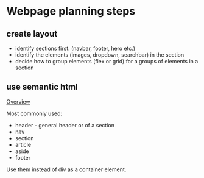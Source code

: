 # Webpage planning steps

## create layout 

- identify sections first. (navbar, footer, hero etc.)
- identify the elements (images, dropdown, searchbar) in the section
- decide how to group elements (flex or grid) for a groups of elements in a section

## use semantic html

[Overview](https://www.w3schools.com/html/html5_semantic_elements.asp)

Most commonly used:

- header - general header or of a section
- nav
- section
- article
- aside
- footer

Use them instead of div as a container element.